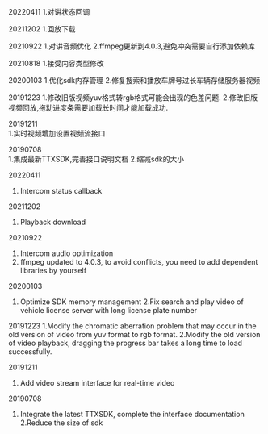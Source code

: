 20220411
1.对讲状态回调

20211202
1.回放下载

20210922
1.对讲音频优化
2.ffmpeg更新到4.0.3,避免冲突需要自行添加依赖库

20210818
1.接受内容类型修改

20200103
1.优化sdk内存管理
2.修复搜索和播放车牌号过长车辆存储服务器视频

20191223
1.修改旧版视频yuv格式转rgb格式可能会出现的色差问题.
2.修改旧版视频回放,拖动进度条需要加载长时间才能加载成功.

20191211  
1.实时视频增加设置视频流接口

20190708  
1.集成最新TTXSDK,完善接口说明文档
2.缩减sdk的大小

20220411
1. Intercom status callback

20211202
1. Playback download

20210922
1. Intercom audio optimization
2. ffmpeg updated to 4.0.3, to avoid conflicts, you need to add dependent libraries by yourself

20200103
1. Optimize SDK memory management
2.Fix search and play video of vehicle license server with long license plate number

20191223
1.Modify the chromatic aberration problem that may occur in the old version of video from yuv format to rgb format.
2.Modify the old version of video playback, dragging the progress bar takes a long time to load successfully.

20191211  
1. Add video stream interface for real-time video

20190708
1. Integrate the latest TTXSDK, complete the interface documentation
2.Reduce the size of sdk




